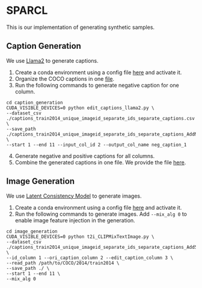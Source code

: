 # SPARCL
This is our implementation of generating synthetic samples. 


## Caption Generation
We use [Llama2](https://huggingface.co/docs/transformers/en/model_doc/llama2) to generate captions.
1. Create a conda environment using a config file [here](./caption_generation/llama2.yaml) and activate it.
2. Organize the COCO captions in one [file](https://1drv.ms/x/c/c88d845f827102a9/Eb4UnDljcVNGtBA9Gxc-mmUB79TThGreiNHOJnUssHGr3g?e=kgU2ZO).
3. Run the following commands to generate negative caption for one column.
```
cd caption_generation
CUDA_VISIBLE_DEVICES=0 python edit_captions_llama2.py \
--dataset_csv ./captions_train2014_unique_imageid_separate_ids_separate_captions.csv \
--save_path ./captions_train2014_unique_imageid_separate_ids_separate_captions_AddNegCaption_tmp.csv \
--start 1 --end 11 --input_col_id 2 --output_col_name neg_caption_1
```
4. Generate negative and positive captions for all columns.
5. Combine the generated captions in one file. We provide the file [here](https://1drv.ms/x/c/c88d845f827102a9/EV1kwU7U-mBNomGVdGzTOAoBZL2Z91Q8DUPEMbFiaPdokg?e=7cM1zG).


## Image Generation
We use [Latent Consistency Model](https://huggingface.co/docs/diffusers/en/using-diffusers/inference_with_lcm) to generate images.
1. Create a conda environment using a config file [here](./image_generation/diffuser-lcm.yaml) and activate it.
2. Run the following commands to generate images. Add `--mix_alg 0` to enable image feature injection in the generation.
```
cd image_generation
CUDA_VISIBLE_DEVICES=0 python t2i_CLIPMixTextImage.py \
--dataset_csv ./captions_train2014_unique_imageid_separate_ids_separate_captions_Add5NegCaption1_Add5PosCaption1.csv \
--id_column 1 --ori_caption_column 2 --edit_caption_column 3 \
--read_path /path/to/COCO/2014/train2014 \
--save_path ./ \
--start 1 --end 11 \
--mix_alg 0
```